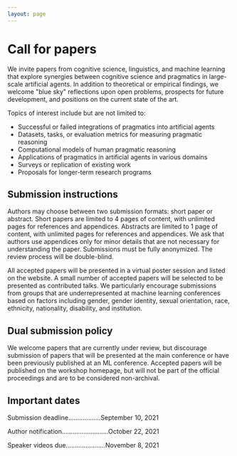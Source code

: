 ```yaml
---
layout: page
---
```


# Call for papers

We invite papers from cognitive science, linguistics, and machine learning that explore synergies between cognitive science and pragmatics in large-scale artificial agents. In addition to theoretical or empirical findings, we welcome "blue sky" reflections upon open problems, prospects for future development, and positions on the current state of the art. 

Topics of interest include but are not limited to:

- Successful or failed integrations of pragmatics into artificial agents
- Datasets, tasks, or evaluation metrics for measuring pragmatic reasoning
- Computational models of human pragmatic reasoning
- Applications of pragmatics in artificial agents in various domains
- Surveys or replication of existing work
- Proposals for longer-term research programs

## Submission instructions
Authors may choose between two submission formats: short paper or abstract. Short papers are limited to 4 pages of content, with unlimited pages for references and appendices. Abstracts are limited to 1 page of content, with unlimited pages for references and appendices. We ask that authors use appendices only for minor details that are not necessary for understanding the paper. Submissions must be fully anonymized. The review process will be double-blind.

All accepted papers will be presented in a virtual poster session and listed on the website. A small number of accepted papers will be selected to be presented as contributed talks. We particularly encourage submissions from groups that are underrepresented at machine learning conferences based on factors including gender, gender identity, sexual orientation, race, ethnicity, nationality, disability, and institution.

## Dual submission policy
We welcome papers that are currently under review, but discourage submission of papers that will be presented at the main conference or have been previously published at an ML conference. Accepted papers will be published on the workshop homepage, but will not be part of the official proceedings and are to be considered non-archival.

## Important dates

Submission deadline..................September 10, 2021

Author notification..........................October 22, 2021  

Speaker videos due......................November 8, 2021  